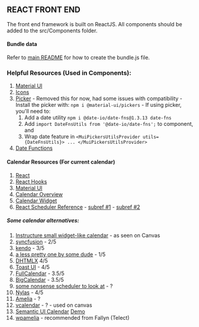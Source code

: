 ## REACT FRONT END
The front end framework is built on ReactJS. All components should be added to the src/Components folder. 

#### Bundle data
 Refer to [main README](../README.md) for how to create the bundle.js file.

### Helpful Resources (Used in Components):
1. [Material UI](https://material-ui.com/)
  1. [Icons](https://material-ui.com/components/material-icons/)
  2. [Picker](https://material-ui-pickers.dev/) - Removed this for now, had some issues with compatibility 
    - Install the picker with: `npm i @material-ui/pickers`
    - If using picker, you'll need to:
      1. Add a date utility `npm i @date-io/date-fns@1.3.13 date-fns`
      2. Add `import DateFnsUtils from '@date-io/date-fns';` to component, and 
      3. Wrap date feature in `<MuiPickersUtilsProvider utils={DateFnsUtils}> ... </MuiPickersUtilsProvider>`
2. [Date Functions](https://date-fns.org/docs/Getting-Started)

#### Calendar Resources (For current calendar)
  1. [React](https://reactjs.org/)
  2. [React Hooks](https://reactjs.org/docs/hooks-intro.html)
  3. [Material UI](https://material-ui.com/)
  4. [Calendar Overview](https://js.devexpress.com/Documentation/Guide/Widgets/Calendar/Overview/)
  5. [Calendar Widget](https://js.devexpress.com/Demos/WidgetsGallery/Demo/Calendar/Overview/React/Light/)
  6. [React Scheduler Reference](https://devexpress.github.io/devextreme-reactive/react/scheduler/docs/reference/scheduler/)
    - [subref #1](https://js.devexpress.com/Documentation/Guide/Widgets/Scheduler/Appointments/Customize_Appointment_Tooltip/)
    - [subref #2](https://js.devexpress.com/Demos/WidgetsGallery/Demo/Scheduler/LimitAppointmentCountPerCell/React/Dark/)

  ##### Some calendar alternatives: 
  1. [Instructure small widget-like calendar](https://instructure.design/#Calendar) - as seen on Canvas 
  2. [syncfusion](https://www.syncfusion.com/react-ui-components/react-scheduler) - 2/5
  3. [kendo](https://www.telerik.com/kendo-react-ui/components/scheduler/) - 3/5
  4. [a less pretty one by some dude](https://stephenchou1017.github.io/scheduler/#/) - 1/5
  5. [DHTMLX](https://dhtmlx.com/blog/use-dhtmlx-scheduler-component-react-js-library-demo/) 4/5
  6. [Toast UI](https://ui.toast.com/tui-calendar) - 4/5
  7. [FullCalendar](https://fullcalendar.io/) - 3.5/5
  8. [BigCalendar](https://jquense.github.io/react-big-calendar/examples/index.html) - 3.5/5
  9. [some nonsense scheduler to look at](https://demo.easyappointments.org/) - ?
  10. [Nylas](https://www.nylas.com/products/calendar-sync/) - 4/5
  11. [Amelia](https://wpamelia.com/) - ?
  12. [vcalendar](https://vcalendar.io/i18n.html) - ? - used on canvas
  13. [Semantic UI Calendar](https://www.npmjs.com/package/semantic-ui-calendar-react) [Demo](https://codepen.io/nijin39/pen/JbQBXM)
  14. [wpamelia](https://wpamelia.com/open-source-scheduling-software/) - recommended from Fallyn (Telect)
